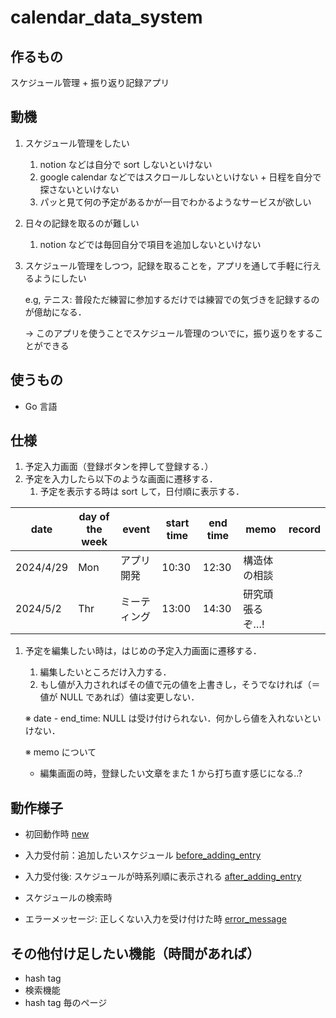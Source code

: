 # calendar_data_system

## 作るもの

スケジュール管理 + 振り返り記録アプリ

## 動機

1. スケジュール管理をしたい
    1. notion などは自分で sort しないといけない
    2. google calendar などではスクロールしないといけない + 日程を自分で探さないといけない
    3. パッと見て何の予定があるかが一目でわかるようなサービスが欲しい
2. 日々の記録を取るのが難しい
    1. notion などでは毎回自分で項目を追加しないといけない
3. スケジュール管理をしつつ，記録を取ることを，アプリを通して手軽に行えるようにしたい

   e.g, テニス: 普段ただ練習に参加するだけでは練習での気づきを記録するのが億劫になる．

   → このアプリを使うことでスケジュール管理のついでに，振り返りをすることができる


## 使うもの

- Go 言語

## 仕様

1. 予定入力画面（登録ボタンを押して登録する．）
2. 予定を入力したら以下のような画面に遷移する．
    1. 予定を表示する時は sort して，日付順に表示する．

| date | day of the week | event | start time | end time | memo | record |
| --- | --- | --- | --- | --- | --- | --- |
| 2024/4/29 | Mon | アプリ開発 | 10:30 | 12:30 | 構造体の相談 |  |
| 2024/5/2 | Thr | ミーティング | 13:00 | 14:30 | 研究頑張るぞ…! |  |
1. 予定を編集したい時は，はじめの予定入力画面に遷移する．
    1. 編集したいところだけ入力する．
    2. もし値が入力されればその値で元の値を上書きし，そうでなければ（＝値が NULL であれば）値は変更しない．

   ※ date - end_time: NULL は受け付けられない．何かしら値を入れないといけない．

   ※ memo について
    - 編集画面の時，登録したい文章をまた 1 から打ち直す感じになる..?

## 動作様子
- 初回動作時
[new](https://github.com/Serina0804/charender_data_system/assets/126635893/fadd863c-3809-4f2b-aea0-e0d87df677eb)

- 入力受付前：追加したいスケジュール
[before_adding_entry](https://github.com/user-attachments/assets/e14d23b0-e00b-4ff6-9f04-2cc5c21a4351)

- 入力受付後: スケジュールが時系列順に表示される
[after_adding_entry](https://github.com/user-attachments/assets/cc2df34a-abae-4e15-bb33-0afac5fd64b6)

- スケジュールの検索時

- エラーメッセージ: 正しくない入力を受け付けた時
[error_message](https://github.com/Serina0804/charender_data_system/assets/126635893/359770a2-6e86-41f3-926e-371040c6cdc7)


## その他付け足したい機能（時間があれば）

- hash tag
- 検索機能
- hash tag 毎のページ